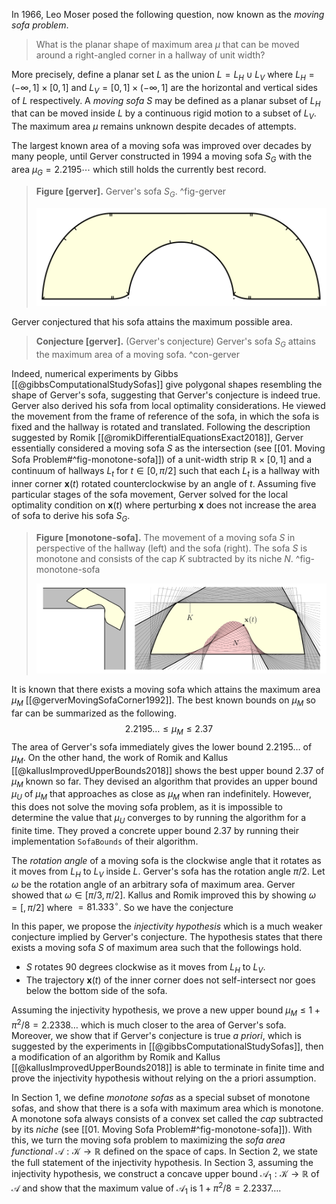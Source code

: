 In 1966, Leo Moser posed the following question, now known as the _moving sofa problem_.

> What is the planar shape of maximum area $\mu$ that can be moved around a right-angled corner in a hallway of unit width?

More precisely, define a planar set $L$ as the union $L = L_H \cup L_V$ where $L_H = (-\infty, 1] \times [0, 1]$ and $L_V = [0, 1] \times (-\infty, 1]$ are the horizontal and vertical sides of $L$ respectively. A _moving sofa_ $S$ may be defined as a planar subset of $L_H$ that can be moved inside $L$ by a continuous rigid motion to a subset of $L_V$. The maximum area $\mu$ remains unknown despite decades of attempts.

The largest known area of a moving sofa was improved over decades by many people, until Gerver constructed in 1994 a moving sofa $S_G$ with the area $\mu_G = 2.2195\cdots$ which still holds the currently best record.

> __Figure [gerver].__ Gerver's sofa $S_G$. ^fig-gerver
> 
> ![70%](images/gerver.svg)

Gerver conjectured that his sofa attains the maximum possible area.

> __Conjecture [gerver].__ (Gerver's conjecture) Gerver's sofa $S_G$ attains the maximum area of a moving sofa. ^con-gerver

Indeed, numerical experiments by Gibbs [[@gibbsComputationalStudySofas]] give polygonal shapes resembling the shape of Gerver's sofa, suggesting that Gerver's conjecture is indeed true. Gerver also derived his sofa from local optimality considerations. He viewed the movement from the frame of reference of the sofa, in which the sofa is fixed and the hallway is rotated and translated. Following the description suggested by Romik [[@romikDifferentialEquationsExact2018]], Gerver essentially considered a moving sofa $S$ as the intersection (see [[01. Moving Sofa Problem#^fig-monotone-sofa]]) of a unit-width strip $\mathbb{R} \times [0, 1]$ and a continuum of hallways $L_t$ for $t \in [0, \pi/2]$ such that each $L_t$ is a hallway with inner corner $\mathbf{x}(t)$ rotated counterclockwise by an angle of $t$. Assuming five particular stages of the sofa movement, Gerver solved for the local optimality condition on $\mathbf{x}(t)$ where perturbing $\mathbf{x}$ does not increase the area of sofa to derive his sofa $S_G$.

> __Figure [monotone-sofa].__ The movement of a moving sofa $S$ in perspective of the hallway (left) and the sofa (right). The sofa $S$ is monotone and consists of the cap $K$ subtracted by its niche $N$. ^fig-monotone-sofa
> 
> ![100%](images/monotone-sofa.svg)

It is known that there exists a moving sofa which attains the maximum area $\mu_M$ [[@gerverMovingSofaCorner1992]]. The best known bounds on $\mu_M$ so far can be summarized as the following. 
$$
2.2195\dots \leq \mu_M \leq 2.37
$$
The area of Gerver's sofa immediately gives the lower bound $2.2195\dots$ of $\mu_M$. On the other hand, the work of Romik and Kallus [[@kallusImprovedUpperBounds2018]] shows the best upper bound $2.37$ of $\mu_M$ known so far. They devised an algorithm that provides an upper bound $\mu_U$ of $\mu_M$ that approaches as close as $\mu_M$ when ran indefinitely. However, this does not solve the moving sofa problem, as it is impossible to determine the value that $\mu_U$ converges to by running the algorithm for a finite time. They proved a concrete upper bound $2.37$ by running their implementation `SofaBounds` of their algorithm.

The _rotation angle_ of a moving sofa is the clockwise angle that it rotates as it moves from $L_H$ to $L_V$ inside $L$. Gerver's sofa has the rotation angle $\pi/2$. Let $\omega$ be the rotation angle of an arbitrary sofa of maximum area. Gerver showed that $\omega \in [\pi/3, \pi/2]$. Kallus and Romik improved this by showing $\omega = [, \pi/2]$ where $= 81.333^{\circ}$. So we have the conjecture 

In this paper, we propose the _injectivity hypothesis_ which is a much weaker conjecture implied by Gerver's conjecture. The hypothesis states that there exists a moving sofa $S$ of maximum area such that the followings hold.

- $S$ rotates $90$ degrees clockwise as it moves from $L_H$ to $L_V$.
- The trajectory $\mathbf{x}(t)$ of the inner corner does not self-intersect nor goes below the bottom side of the sofa.

Assuming the injectivity hypothesis, we prove a new upper bound $\mu_M \le 1 + \pi^2/8 = 2.2338\dots$ which is much closer to the area of Gerver's sofa. Moreover, we show that if Gerver's conjecture is true _a priori_, which is suggested by the experiments in [[@gibbsComputationalStudySofas]], then a modification of an algorithm by Romik and Kallus [[@kallusImprovedUpperBounds2018]] is able to terminate in finite time and prove the injectivity hypothesis without relying on the a priori assumption.

In Section 1, we define _monotone sofas_ as a special subset of monotone sofas, and show that there is a sofa with maximum area which is monotone. A monotone sofa always consists of a convex set called the _cap_ subtracted by its _niche_ (see [[01. Moving Sofa Problem#^fig-monotone-sofa]]). With this, we turn the moving sofa problem to maximizing the _sofa area functional_ $\mathcal{A} : \mathcal{K} \to \mathbb{R}$ defined on the space of caps. In Section 2, we state the full statement of the injectivity hypothesis. In Section 3, assuming the injectivity hypothesis, we construct a concave upper bound $\mathcal{A}_1 : \mathcal{K} \to \mathbb{R}$ of $\mathcal{A}$ and show that the maximum value of $\mathcal{A}_1$ is $1 + \pi^2/8 = 2.2337\dots$.